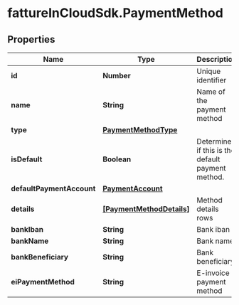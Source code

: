 # fattureInCloudSdk.PaymentMethod

## Properties

Name | Type | Description | Notes
------------ | ------------- | ------------- | -------------
**id** | **Number** | Unique identifier | [optional] 
**name** | **String** | Name of the payment method | [optional] 
**type** | [**PaymentMethodType**](PaymentMethodType.md) |  | [optional] 
**isDefault** | **Boolean** | Determines if this is the default payment method. | [optional] 
**defaultPaymentAccount** | [**PaymentAccount**](PaymentAccount.md) |  | [optional] 
**details** | [**[PaymentMethodDetails]**](PaymentMethodDetails.md) | Method details rows | [optional] 
**bankIban** | **String** | Bank iban | [optional] 
**bankName** | **String** | Bank name | [optional] 
**bankBeneficiary** | **String** | Bank beneficiary | [optional] 
**eiPaymentMethod** | **String** | E-invoice payment method | [optional] 


